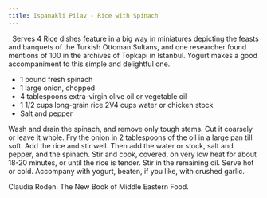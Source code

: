 ```yaml
---
title: Ispanakli Pilav - Rice with Spinach
---
```

 
Serves 4
Rice dishes feature in a big way in miniatures depicting the feasts and banquets of the Turkish Ottoman Sultans, and one researcher found mentions of 100 in the archives of Topkapi in Istanbul. Yogurt makes a good accompaniment to this simple and delightful one.

* 1 pound fresh spinach
* 1 large onion, chopped
* 4 tablespoons extra-virgin olive oil or vegetable oil
* 1 1/2 cups long-grain rice 2V4 cups water or chicken stock
* Salt and pepper

Wash and drain the spinach, and remove only tough stems. Cut it coarsely or leave it whole.
Fry the onion in 2 tablespoons of the oil in a large pan till soft.
Add the rice and stir well. Then add the water or stock, salt and pepper, and the spinach. Stir and cook, covered, on very low heat for about 18-20 minutes, or until the rice is tender. Stir in the remaining oil.
Serve hot or cold. Accompany with yogurt, beaten, if you like, with crushed garlic.

Claudia Roden. The New Book of Middle Eastern Food.
